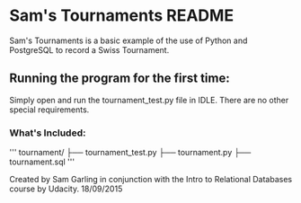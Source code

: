 # Sam's Tournaments README

Sam's Tournaments is a basic example of the use of Python and PostgreSQL to record a Swiss Tournament.

## Running the program for the first time:

Simply open and run the tournament_test.py file in IDLE. 
There are no other special requirements.

### What's Included:

'''
tournament/
├── tournament_test.py
├── tournament.py
├── tournament.sql
'''

Created by Sam Garling in conjunction with the Intro to Relational Databases course by Udacity.
18/09/2015
